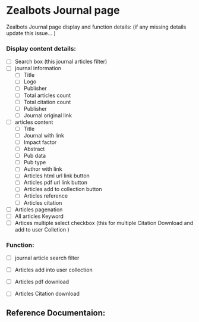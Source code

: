 # Zealbots Journal page

Zealbots Journal page display and function details:
(if any missing details update this issue... )

### Display content details:
 - [ ] Search box (this journal articles filter)
 - [ ] journal information 
    - [ ] Title 
    - [ ] Logo
    - [ ] Publisher
    - [ ] Total articles count
    - [ ] Total citation count
    - [ ] Publisher
    - [ ] Journal original link 
 - [ ] articles content
    - [ ] Title 
    - [ ] Journal with link
    - [ ] Impact factor
    - [ ] Abstract 
    - [ ] Pub data
    - [ ] Pub type
    - [ ] Author with link
    - [ ] Articles html url link button
    - [ ] Articles pdf url link button
    - [ ] Articles add to collection button
    - [ ] Articles reference
    - [ ] Articles citation
   
 - [ ] Articles pagenation 
 - [ ] All articles Keyword 
 - [ ] Artices multiple select checkbox (this for multiple Citation Download and add to user Colletion )
    
  ### Function:
 - [ ] journal article search filter
 - [ ] Articles add into user collection 
 - [ ] Articles pdf download 
 - [ ] Articles Citation download
  
  
  
  ## Reference Documentaion:

   


